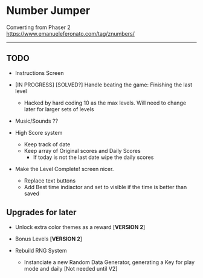 # Number Jumper
Converting from Phaser 2  
https://www.emanueleferonato.com/tag/znumbers/

-----
## TODO  
 - Instructions Screen
  
+ [IN PROGRESS] [SOLVED?] Handle beating the game: Finishing the last level
  - Hacked by hard coding 10 as the max levels. Will need to change later for larger sets of levels

+ Music/Sounds ??  

+ High Score system  
    - Keep track of date  
    - Keep array of Original scores and Daily Scores
        - If today is not the last date wipe the daily scores  

+ Make the Level Complete! screen nicer.
    - Replace text buttons
    - Add Best time indiactor and set to visible if the time is better than saved

## Upgrades for later
- Unlock extra color themes as a reward [**VERSION 2**]  
+ Bonus Levels  [**VERSION 2**]

+  Rebuild RNG System  
    +  Instanciate a new Random Data Generator, generating a Key for play mode and daily [Not needed until V2]  

